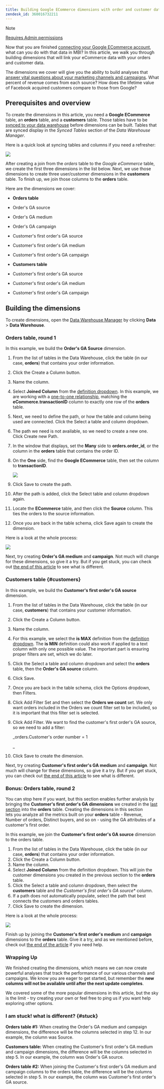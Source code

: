 ```yaml
---
title: Building Google ECommerce dimensions with order and customer data
zendesk_id: 360016732211
---
```


>[!NOTE]
>
>[Requires Admin permissions](../../administrator/user-management/user-management.md)

Now that you are finished [connecting your Google ECommerce account](../data-analyst/importing-data/integrations/google-ecommerce.md), what can you do with that data in MBI? In this article, we walk you through building dimensions that will link your eCommerce data with your orders and customer data.

The dimensions we cover will give you the ability to build analyses that [answer vital questions about your marketing channels and campaigns](../data-analyst/analysis/most-value-source-channel.md). What percent of revenue comes from each source? How does the lifetime value of Facebook acquired customers compare to those from Google?

## Prerequisites and overview

To create the dimensions in this article, you need a **Google ECommerce** table, an **orders** table, and a **customers** table. Those tables have to be [synced to your data warehouse](../data-analyst/data-warehouse-mgr/tour-dwm.md) before dimensions can be built. Tables that are synced display in the _Synced Tables_ section of the _Data Warehouse Manager_.

Here is a quick look at syncing tables and columns if you need a refresher:

![](../../assets/Syncing_New_Columns.gif)

After creating a join from the _orders_ table to the _Google eCommerce_ table, we create the first three dimensions in the list below. Next, we use those dimensions to create three user/customer dimensions in the **customers** table. To finish up, we join those columns to the **orders** table.

Here are the dimensions we cover:

* **Orders table**

* Order's GA source
* Order's GA medium
* Order's GA campaign
* Customer's first order's GA source
* Customer's first order's GA medium
* Customer's first order's GA campaign

* **Customers table**

* Customer's first order's GA source
* Customer's first order's GA medium
* Customer's first order's GA campaign

## Building the dimensions

To create dimensions, open the [Data Warehouse Manager](../data-warehouse-mgr/tour-dwm.md) by clicking **Data** > **Data Warehouse**.

### Orders table, round 1

In this example, we build the **Order's GA Source** dimension.

1. From the list of tables in the Data Warehouse, click the table (in our case, **orders**) that contains your order information.
1. Click the Create a Column button.
1. Name the column.
1. Select **Joined Column** from the [definition dropdown](../data-warehouse-mgr/calc-column-types.md). In this example, we are working with a [one-to-one relationship](../data-warehouse-mgr/table-relationships.md), matching the **eCommerce.transactionID** column to exactly one row of the **orders** table.
1. Next, we need to define the path, or how the table and column being used are connected. Click the Select a table and column dropdown.
1. The path we need is not available, so we need to create a new one. Click Create new Path.
1. In the window that displays, set the **Many** side to **orders.order\_id**, or the column in the **orders** table that contains the order ID.
1. On the **One** side, find the **Google ECommerce** table, then set the column to **transactionID**.

    ![](../../assets/Screen_Shot_2015-11-12_at_5.05.57_PM.png)

1. Click Save to create the path.
1. After the path is added, click the Select table and column dropdown again.
1. Locate the **ECommerce** table, and then click the **Source** column. This ties the orders to the source information.
1. Once you are back in the table schema, click Save again to create the dimension.

Here is a look at the whole process:

![](../../assets/help_center.gif)

Next, try creating **Order's GA medium** and **campaign**. Not much will change for these dimensions, so give it a try. But if you get stuck, you can check out [the end of this article](../#stuck) to see what is different.

### Customers table {#customers}

In this example, we build the **Customer's first order's GA source** dimension.

1. From the list of tables in the Data Warehouse, click the table (in our case, **customers**) that contains your customer information.
1. Click the Create a Column button.
1. Name the column.
1. For this example, we select the **is MAX** definition from the [definition dropdown](../data-analyst/data-warehouse-mgr/calc-column-types.md). The **is MIN** definition could also work if applied to a text column with only one possible value. The important part is ensuring proper filters are set, which we do later.
1. Click the Select a table and column dropdown and select the **orders** table, then the **Order's GA source** column.
1. Click Save.
1. Once you are back in the table schema, click the Options dropdown, then Filters.
1. Click Add Filter Set and then select the **Orders we count** set. We only want orders included in the Orders we count filter set to be included, so it is important that this filter set is selected.
1. Click Add Filter. We want to find the customer's first order's GA source, so we need to add a filter:

    _orders.Customer's order number = 1

    _
1. Click Save to create the dimension.

Next, try creating **Customer's first order's GA medium** and **campaign**. Not much will change for these dimensions, so give it a try. But if you get stuck, you can check out [the end of this article](../#stuck) to see what is different.

### Bonus: Orders table, round 2

You can stop here if you want, but this section enables further analysis by bringing the **Customer's first order's GA dimensions** we created in the [last section](../#customers) into the **orders** table. Creating the dimensions in this section lets you analyze all the metrics built on your **orders** table - Revenue, Number of orders, Distinct buyers, and so on - using the GA attributes of a customer's first order.

In this example, we join the **Customer's first order's GA source** dimension to the orders table.

1. From the list of tables in the Data Warehouse, click the table (in our case, **orders**) that contains your order information.
1. Click the Create a Column button.
1. Name the column.
1. Select **Joined Column** from the definition dropdown. This will join the customer dimensions you created in the previous section to the **orders** table.
1. Click the Select a table and column dropdown, then select the **customers** table and the *Customer's first order's GA source** column.
1. If a path does not automatically populate, select the path that best connects the customers and orders tables.
1. Click Save to create the dimension.

Here is a look at the whole process:

![](../../assets/help_center2.gif)

Finish up by joining the **Customer's first order's medium** and **campaign** dimensions to the **orders** table. Give it a try, and as we mentioned before, check out [the end of the article](../#stuck) if you need help.

### Wrapping Up

We finished creating the dimensions, which means we can now create powerful analyses that track the performance of our various channels and campaigns. We know you are eager to get started, but remember the **new columns will not be available until after the next update completes**.

We covered some of the more popular dimensions in this article, but the sky is the limit - try creating your own or feel free to ping us if you want help exploring other options. 

### I am stuck! what is different? {#stuck}

**Orders table #1:** When creating the Order's GA medium and campaign dimensions, the difference will be the columns selected in step 12. In our example, the column was Source.

**Customers table:** When creating the Customer's first order's GA medium and campaign dimensions, the difference will be the columns selected in step 5. In our example, the column was Order's GA source.

**Orders table #2:** When joining the Customer's first order's GA medium and campaign columns to the orders table, the difference will be the columns selected in step 5. In our example, the column was Customer's first order's GA source.

